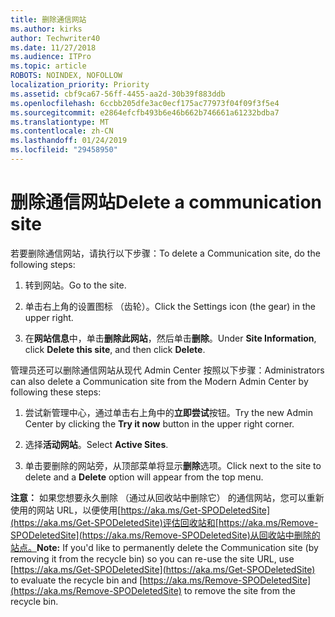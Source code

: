 ```yaml
---
title: 删除通信网站
ms.author: kirks
author: Techwriter40
ms.date: 11/27/2018
ms.audience: ITPro
ms.topic: article
ROBOTS: NOINDEX, NOFOLLOW
localization_priority: Priority
ms.assetid: cbf9ca67-56ff-4455-aa2d-30b39f883ddb
ms.openlocfilehash: 6ccbb205dfe3ac0ecf175ac77973f04f09f3f5e4
ms.sourcegitcommit: e2864efcfb493b6e46b662b746661a61232bdba7
ms.translationtype: MT
ms.contentlocale: zh-CN
ms.lasthandoff: 01/24/2019
ms.locfileid: "29458950"
---
```

# <a name="delete-a-communication-site"></a><span data-ttu-id="c407b-102">删除通信网站</span><span class="sxs-lookup"><span data-stu-id="c407b-102">Delete a communication site</span></span>

<span data-ttu-id="c407b-103">若要删除通信网站，请执行以下步骤：</span><span class="sxs-lookup"><span data-stu-id="c407b-103">To delete a Communication site, do the following steps:</span></span> 
  
1. <span data-ttu-id="c407b-104">转到网站。</span><span class="sxs-lookup"><span data-stu-id="c407b-104">Go to the site.</span></span> 
  
2. <span data-ttu-id="c407b-105">单击右上角的设置图标 （齿轮）。</span><span class="sxs-lookup"><span data-stu-id="c407b-105">Click the Settings icon (the gear) in the upper right.</span></span> 
  
3. <span data-ttu-id="c407b-106">在**网站信息**中，单击**删除此网站**，然后单击**删除**。</span><span class="sxs-lookup"><span data-stu-id="c407b-106">Under **Site Information**, click **Delete this site**, and then click **Delete**.</span></span> 
  
<span data-ttu-id="c407b-107">管理员还可以删除通信网站从现代 Admin Center 按照以下步骤：</span><span class="sxs-lookup"><span data-stu-id="c407b-107">Administrators can also delete a Communication site from the Modern Admin Center by following these steps:</span></span> 
  
1. <span data-ttu-id="c407b-108">尝试新管理中心，通过单击右上角中的**立即尝试**按钮。</span><span class="sxs-lookup"><span data-stu-id="c407b-108">Try the new Admin Center by clicking the **Try it now** button in the upper right corner.</span></span> 
  
2. <span data-ttu-id="c407b-109">选择**活动网站**。</span><span class="sxs-lookup"><span data-stu-id="c407b-109">Select **Active Sites**.</span></span> 
  
3. <span data-ttu-id="c407b-110">单击要删除的网站旁，从顶部菜单将显示**删除**选项。</span><span class="sxs-lookup"><span data-stu-id="c407b-110">Click next to the site to delete and a **Delete** option will appear from the top menu.</span></span> 
  
 <span data-ttu-id="c407b-111">**注意：** 如果您想要永久删除 （通过从回收站中删除它） 的通信网站，您可以重新使用的网站 URL，以便使用[https://aka.ms/Get-SPODeletedSite](https://aka.ms/Get-SPODeletedSite)评估回收站和[https://aka.ms/Remove-SPODeletedSite](https://aka.ms/Remove-SPODeletedSite)从回收站中删除的站点。</span><span class="sxs-lookup"><span data-stu-id="c407b-111">**Note:** If you'd like to permanently delete the Communication site (by removing it from the recycle bin) so you can re-use the site URL, use [https://aka.ms/Get-SPODeletedSite](https://aka.ms/Get-SPODeletedSite) to evaluate the recycle bin and [https://aka.ms/Remove-SPODeletedSite](https://aka.ms/Remove-SPODeletedSite) to remove the site from the recycle bin.</span></span> 
  

